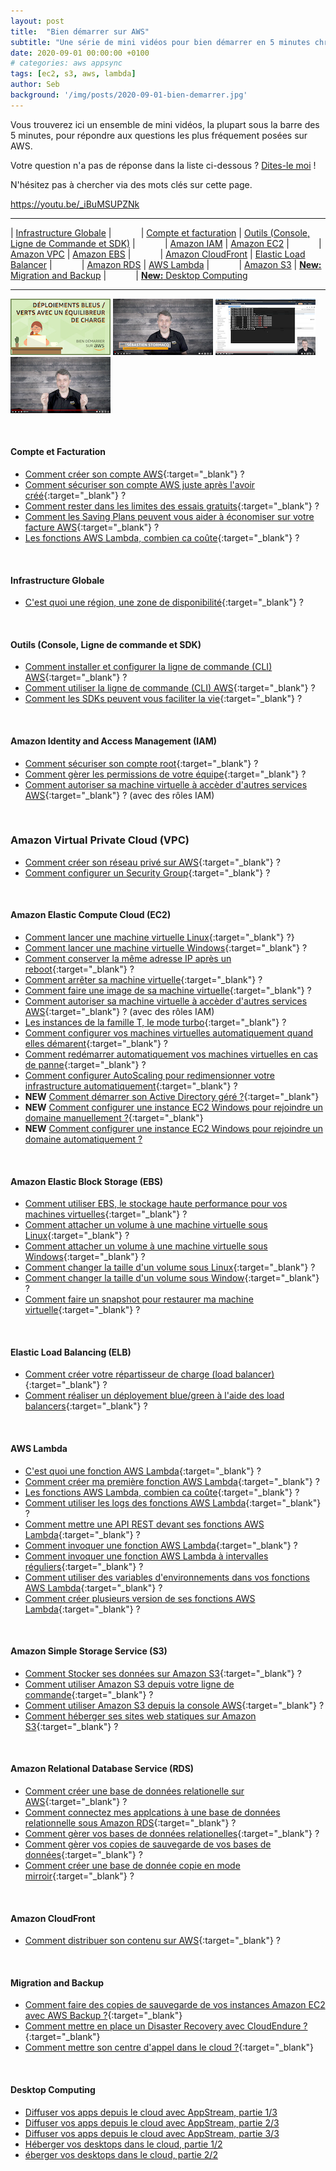 ```yaml
---
layout: post
title:  "Bien démarrer sur AWS"
subtitle: "Une série de mini vidéos pour bien démarrer en 5 minutes chrono"
date: 2020-09-01 00:00:00 +0100
# categories: aws appsync
tags: [ec2, s3, aws, lambda]
author: Seb
background: '/img/posts/2020-09-01-bien-demarrer.jpg'
---
```


Vous trouverez ici un ensemble de mini vidéos, la plupart sous la barre des 5 minutes, pour répondre aux questions les plus fréquement posées sur AWS.

Votre question n'a pas de réponse dans la liste ci-dessous ? [Dites-le moi](mailto:stormacq@amazon.com) !

N'hésitez pas à chercher via des mots clés sur cette page.

https://youtu.be/_iBuMSUPZNk

--- 

| [Infrastructure Globale](#infrastructure-globale) | &nbsp;&nbsp;&nbsp;&nbsp;&nbsp;&nbsp;&nbsp;&nbsp;&nbsp;&nbsp; | [Compte et facturation](#compte-et-facturation) 
| [Outils (Console, Ligne de Commande et SDK)](#outils-console-ligne-de-commande-et-sdk) | &nbsp;&nbsp;&nbsp;&nbsp;&nbsp;&nbsp;&nbsp;&nbsp;&nbsp;&nbsp; | [Amazon IAM](#amazon-identity-and-access-management-iam) 
| [Amazon EC2](#amazon-elastic-compute-cloud-ec2) | &nbsp;&nbsp;&nbsp;&nbsp;&nbsp;&nbsp;&nbsp;&nbsp;&nbsp;&nbsp; | [Amazon VPC](#amazon-virtual-private-cloud-vpc) 
| [Amazon EBS](#amazon-elastic-block-storage-ebs) | &nbsp;&nbsp;&nbsp;&nbsp;&nbsp;&nbsp;&nbsp;&nbsp;&nbsp;&nbsp; | [Amazon CloudFront](#amazon-cloudfront) 
| [Elastic Load Balancer](#elastic-load-balancing-elb) | &nbsp;&nbsp;&nbsp;&nbsp;&nbsp;&nbsp;&nbsp;&nbsp;&nbsp;&nbsp; |  [Amazon RDS](#amazon-relational-database-service-rds)
| [AWS Lambda](#aws-lambda) | &nbsp;&nbsp;&nbsp;&nbsp;&nbsp;&nbsp;&nbsp;&nbsp;&nbsp;&nbsp; | [Amazon S3](#amazon-simples-torage-service-s3) 
| [**New:** Migration and Backup](#migration-and-backup) | &nbsp;&nbsp;&nbsp;&nbsp;&nbsp;&nbsp;&nbsp;&nbsp;&nbsp;&nbsp; | [**New:** Desktop Computing](#desktop-computing) 

--- 

![video0](/img/posts/2020-09-03_video0.jpg)&nbsp;![video1](/img/posts/2020-09-03_video1.png)&nbsp;![video2](/img/posts/2020-09-03_video2.png)&nbsp;![video3](/img/posts/2020-09-03_video3.png)


<p/>
&nbsp;

#### Compte et Facturation 

- [Comment créer son compte AWS](https://www.youtube.com/watch?v=TjKu5iwr3x8&list=PLL_L4MF1Z7JW_-LW4ikJsgF2EIfpOp-IU&index=24){:target="_blank"} ?
- [Comment sécuriser son compte AWS juste après l'avoir créé](https://www.youtube.com/watch?v=Jk3bJODIVf8&list=PLL_L4MF1Z7JW_-LW4ikJsgF2EIfpOp-IU&index=25){:target="_blank"} ?
- [Comment rester dans les limites des essais gratuits](https://www.youtube.com/watch?v=qbxUI3TxFA4&list=PLL_L4MF1Z7JW_-LW4ikJsgF2EIfpOp-IU&index=26){:target="_blank"} ?
- [Comment les Saving Plans peuvent vous aider à économiser sur votre facture AWS](https://www.youtube.com/watch?v=MmZCFxoxdbc&list=PLL_L4MF1Z7JW_-LW4ikJsgF2EIfpOp-IU&index=27){:target="_blank"} ?
- [Les fonctions AWS Lambda, combien ca coûte](https://www.youtube.com/watch?v=k_pGl8OMKpE&list=PLL_L4MF1Z7JW_-LW4ikJsgF2EIfpOp-IU&index=32){:target="_blank"} ?


<p/>
&nbsp;

#### Infrastructure Globale 

- [C'est quoi une région, une zone de disponibilité](https://www.youtube.com/watch?v=RxWPIcuj6lQ&list=PLL_L4MF1Z7JW_-LW4ikJsgF2EIfpOp-IU){:target="_blank"} ?

<p/>
&nbsp;

#### Outils (Console, Ligne de commande et SDK) 

- [Comment installer et configurer la ligne de commande (CLI) AWS](https://www.youtube.com/watch?v=V63ZzExqQIw&list=PLL_L4MF1Z7JW_-LW4ikJsgF2EIfpOp-IU&index=3){:target="_blank"} ? 
- [Comment utiliser la ligne de commande (CLI) AWS](https://www.youtube.com/watch?v=c7BnfiMSB4Y&list=PLL_L4MF1Z7JW_-LW4ikJsgF2EIfpOp-IU&index=4){:target="_blank"}  ?
- [Comment les SDKs peuvent vous faciliter la vie](https://www.youtube.com/watch?v=q0zeFK2LWPY&list=PLL_L4MF1Z7JW_-LW4ikJsgF2EIfpOp-IU&index=5){:target="_blank"} ?

<p/>
&nbsp;

#### Amazon Identity and Access Management (IAM) 

- [Comment sécuriser son compte root](https://www.youtube.com/watch?v=29qidFrp0fs&list=PLL_L4MF1Z7JW_-LW4ikJsgF2EIfpOp-IU&index=10){:target="_blank"} ?
- [Comment gèrer les permissions de votre équipe](https://www.youtube.com/watch?v=ZMHlBza1l1A&list=PLL_L4MF1Z7JW_-LW4ikJsgF2EIfpOp-IU&index=11){:target="_blank"} ?
- [Comment autoriser sa machine virtuelle à accèder d'autres services AWS](https://www.youtube.com/watch?v=V_-rudjXAXI&list=PLL_L4MF1Z7JW_-LW4ikJsgF2EIfpOp-IU&index=29){:target="_blank"} ? (avec des rôles IAM)

<p/>
&nbsp;

### Amazon Virtual Private Cloud (VPC)

- [Comment créer son réseau privé sur AWS](https://www.youtube.com/watch?v=5ZrDBWP0Okw&list=PLL_L4MF1Z7JW_-LW4ikJsgF2EIfpOp-IU&index=23){:target="_blank"} ?
- [Comment configurer un Security Group](https://www.youtube.com/watch?v=QwhexkU2ya4&list=PLL_L4MF1Z7JW_-LW4ikJsgF2EIfpOp-IU&index=13){:target="_blank"} ?

<p/>
&nbsp;

#### Amazon Elastic Compute Cloud (EC2)

- [Comment lancer une machine virtuelle Linux](https://www.youtube.com/watch?v=ZbGDmznG0iw&list=PLL_L4MF1Z7JW_-LW4ikJsgF2EIfpOp-IU&index=22){:target="_blank"} ?}
- [Comment lancer une machine virtuelle Windows](https://www.youtube.com/watch?v=aARcLxcGJaU&list=PLL_L4MF1Z7JW_-LW4ikJsgF2EIfpOp-IU&index=21){:target="_blank"} ?
- [Comment conserver la même adresse IP après un reboot](https://www.youtube.com/watch?v=oSMEQlQDohM&list=PLL_L4MF1Z7JW_-LW4ikJsgF2EIfpOp-IU&index=12){:target="_blank"} ?
- [Comment arrêter sa machine virtuelle](https://www.youtube.com/watch?v=Vd6X4DlxghQ&list=PLL_L4MF1Z7JW_-LW4ikJsgF2EIfpOp-IU&index=20){:target="_blank"} ?
- [Comment faire une image de sa machine virtuelle](https://www.youtube.com/watch?v=xjZx37dsVRw&list=PLL_L4MF1Z7JW_-LW4ikJsgF2EIfpOp-IU&index=28){:target="_blank"} ?
- [Comment autoriser sa machine virtuelle à accèder d'autres services AWS](https://www.youtube.com/watch?v=V_-rudjXAXI&list=PLL_L4MF1Z7JW_-LW4ikJsgF2EIfpOp-IU&index=29){:target="_blank"} ? (avec des rôles IAM)
- [Les instances de la famille T, le mode turbo](https://www.youtube.com/watch?v=FYkjT20Cric&list=PLL_L4MF1Z7JW_-LW4ikJsgF2EIfpOp-IU&index=30){:target="_blank"} ?
- [Comment configurer vos machines virtuelles automatiquement quand elles démarent](https://www.youtube.com/watch?v=iivacbYmQ-0&list=PLL_L4MF1Z7JW_-LW4ikJsgF2EIfpOp-IU&index=40){:target="_blank"} ?
- [Comment redémarrer automatiquement vos machines virtuelles en cas de panne](https://www.youtube.com/watch?v=f7WMawmVz6k&list=PLL_L4MF1Z7JW_-LW4ikJsgF2EIfpOp-IU&index=41){:target="_blank"} ?
- [Comment configurer AutoScaling pour redimensionner votre infrastructure automatiquement](https://www.youtube.com/watch?v=NuYTRLt4dMA&list=PLL_L4MF1Z7JW_-LW4ikJsgF2EIfpOp-IU&index=42){:target="_blank"} ?
- **NEW** [Comment démarrer son Active Directory géré ?](https://www.youtube.com/watch?v=uBHkHKWE5jk&list=PLL_L4MF1Z7JW_-LW4ikJsgF2EIfpOp-IU&index=4){:target="_blank"}
- **NEW** [Comment configurer une instance EC2 Windows pour rejoindre un domaine manuellement ?](https://www.youtube.com/watch?v=YPN7nZeuzK0&list=PLL_L4MF1Z7JW_-LW4ikJsgF2EIfpOp-IU&index=2){:target="_blank"}
- **NEW** [Comment configurer une instance EC2 Windows pour rejoindre un domaine automatiquement ?
](https://www.youtube.com/watch?v=kPiMFHqF8bg&list=PLL_L4MF1Z7JW_-LW4ikJsgF2EIfpOp-IU&index=3)


<p/>
&nbsp;

#### Amazon Elastic Block Storage (EBS)

- [Comment utiliser EBS, le stockage haute performance pour vos machines virtuelles](https://www.youtube.com/watch?v=cNaiezlLdgU&list=PLL_L4MF1Z7JW_-LW4ikJsgF2EIfpOp-IU&index=14){:target="_blank"} ?
- [Comment attacher un volume à une machine virtuelle sous Linux](https://www.youtube.com/watch?v=xt4SZzRHA5w&list=PLL_L4MF1Z7JW_-LW4ikJsgF2EIfpOp-IU&index=15){:target="_blank"} ?
- [Comment attacher un volume à une machine virtuelle sous Windows](https://www.youtube.com/watch?v=TJgwJ0qB-Ss&list=PLL_L4MF1Z7JW_-LW4ikJsgF2EIfpOp-IU&index=16){:target="_blank"} ?
- [Comment changer la taille d'un volume sous Linux](https://www.youtube.com/watch?v=Dg-_8J48_Jc&list=PLL_L4MF1Z7JW_-LW4ikJsgF2EIfpOp-IU&index=17){:target="_blank"} ?
- [Comment changer la taille d'un volume sous Window](https://www.youtube.com/watch?v=nMDiEka4Jgg&list=PLL_L4MF1Z7JW_-LW4ikJsgF2EIfpOp-IU&index=18){:target="_blank"} ?
- [Comment faire un snapshot pour restaurer ma machine virtuelle](https://www.youtube.com/watch?v=3nRWtPDtW_c&list=PLL_L4MF1Z7JW_-LW4ikJsgF2EIfpOp-IU&index=19){:target="_blank"} ?

<p/>
&nbsp;

#### Elastic Load Balancing (ELB)

- [Comment créer votre répartisseur de charge (load balancer)](https://www.youtube.com/watch?v=66vwXpmK9NI&list=PLL_L4MF1Z7JW_-LW4ikJsgF2EIfpOp-IU&index=44){:target="_blank"} ?
- [Comment réaliser un déployement blue/green à l'aide des load balancers](https://www.youtube.com/watch?v=NxbDHn5ryc8&list=PLL_L4MF1Z7JW_-LW4ikJsgF2EIfpOp-IU&index=43){:target="_blank"} ?

<p/>
&nbsp;

#### AWS Lambda

- [C'est quoi une fonction AWS Lambda](https://www.youtube.com/watch?v=JEv8_tMdgNk&list=PLL_L4MF1Z7JW_-LW4ikJsgF2EIfpOp-IU&index=33){:target="_blank"} ?
- [Comment créer ma première fonction AWS Lambda](https://www.youtube.com/watch?v=xQ5Grs3KLJk&list=PLL_L4MF1Z7JW_-LW4ikJsgF2EIfpOp-IU&index=31){:target="_blank"} ?
- [Les fonctions AWS Lambda, combien ca coûte](https://www.youtube.com/watch?v=k_pGl8OMKpE&list=PLL_L4MF1Z7JW_-LW4ikJsgF2EIfpOp-IU&index=32){:target="_blank"} ?
- [Comment utiliser les logs des fonctions AWS Lambda](https://www.youtube.com/watch?v=It-B-X2NuUg&list=PLL_L4MF1Z7JW_-LW4ikJsgF2EIfpOp-IU&index=34){:target="_blank"} ?
- [Comment mettre une API REST devant ses fonctions AWS Lambda](https://www.youtube.com/watch?v=ykPVzUvcLk4&list=PLL_L4MF1Z7JW_-LW4ikJsgF2EIfpOp-IU&index=35){:target="_blank"} ?
- [Comment invoquer une fonction AWS Lambda](https://www.youtube.com/watch?v=Wopa3G5t96o&list=PLL_L4MF1Z7JW_-LW4ikJsgF2EIfpOp-IU&index=36){:target="_blank"} ?
- [Comment invoquer une fonction AWS Lambda à intervalles réguliers](https://www.youtube.com/watch?v=W6qE_U7nEs0&list=PLL_L4MF1Z7JW_-LW4ikJsgF2EIfpOp-IU&index=37){:target="_blank"} ?
- [Comment utiliser des variables d'environnements dans vos fonctions AWS Lambda](https://www.youtube.com/watch?v=T76BhyVtBUk&list=PLL_L4MF1Z7JW_-LW4ikJsgF2EIfpOp-IU&index=38){:target="_blank"} ?
- [Comment créer plusieurs version de ses fonctions AWS Lambda](https://www.youtube.com/watch?v=VpiDZ7lN8LI&list=PLL_L4MF1Z7JW_-LW4ikJsgF2EIfpOp-IU&index=39){:target="_blank"} ?

<p/>
&nbsp;

#### Amazon Simple Storage Service (S3)

- [Comment Stocker ses données sur Amazon S3](https://www.youtube.com/watch?v=4RI3pDKpx38&list=PLL_L4MF1Z7JW_-LW4ikJsgF2EIfpOp-IU&index=9){:target="_blank"} ?
- [Comment utiliser Amazon S3 depuis votre ligne de commande](https://www.youtube.com/watch?v=qBiJd-CpqI4&list=PLL_L4MF1Z7JW_-LW4ikJsgF2EIfpOp-IU&index=2){:target="_blank"} ?
- [Comment utiliser Amazon S3 depuis la console AWS](https://www.youtube.com/watch?v=y9DfZWGmqaY&list=PLL_L4MF1Z7JW_-LW4ikJsgF2EIfpOp-IU&index=8){:target="_blank"} ?
- [Comment héberger ses sites web statiques sur Amazon S3](https://www.youtube.com/watch?v=-UZH_B2o7YY&list=PLL_L4MF1Z7JW_-LW4ikJsgF2EIfpOp-IU&index=6){:target="_blank"} ?

<p/>
&nbsp;

#### Amazon Relational Database Service (RDS)

- [Comment créer une base de données relationelle sur AWS](https://www.youtube.com/watch?v=adB--KhJ95w&list=PLL_L4MF1Z7JW_-LW4ikJsgF2EIfpOp-IU&index=47){:target="_blank"} ?
- [Comment connectez mes applcations à une base de données relationnelle sous Amazon RDS](https://www.youtube.com/watch?v=48SW96Obb-M&list=PLL_L4MF1Z7JW_-LW4ikJsgF2EIfpOp-IU&index=49){:target="_blank"} ?
- [Comment gèrer vos bases de données relationelles](https://www.youtube.com/watch?v=LRBkGdKyH_4&list=PLL_L4MF1Z7JW_-LW4ikJsgF2EIfpOp-IU&index=48){:target="_blank"} ?
- [Comment gèrer vos copies de sauvegarde de vos bases de données](https://www.youtube.com/watch?v=ltfO923DYAA&list=PLL_L4MF1Z7JW_-LW4ikJsgF2EIfpOp-IU&index=46){:target="_blank"} ?
- [Comment créer une base de donnée copie en mode mirroir](https://www.youtube.com/watch?v=zdUvPD8Xu1o&list=PLL_L4MF1Z7JW_-LW4ikJsgF2EIfpOp-IU&index=45){:target="_blank"} ?

<p/>
&nbsp;

#### Amazon CloudFront

- [Comment distribuer son contenu sur AWS](https://www.youtube.com/watch?v=5AbIzH7Q3ZA&list=PLL_L4MF1Z7JW_-LW4ikJsgF2EIfpOp-IU&index=7){:target="_blank"} ?

<p/>
&nbsp;

#### Migration and Backup

- [Comment faire des copies de sauvegarde de vos instances Amazon EC2 avec AWS Backup ?](https://www.youtube.com/watch?v=axyMcPYUeVs&list=PLL_L4MF1Z7JW_-LW4ikJsgF2EIfpOp-IU&index=5){:target="_blank"}
- [Comment mettre en place un Disaster Recovery avec CloudEndure ?](https://www.youtube.com/watch?v=x5QIXpwgKCo&list=PLL_L4MF1Z7JW_-LW4ikJsgF2EIfpOp-IU&index=6){:target="_blank"}
- [Comment mettre son centre d'appel dans le cloud ?](https://www.youtube.com/watch?v=5dxq6i6wvnY&list=PLL_L4MF1Z7JW_-LW4ikJsgF2EIfpOp-IU&index=7){:target="_blank"}

<p/>
&nbsp;

#### Desktop Computing

- [Diffuser vos apps depuis le cloud avec AppStream, partie 1/3](https://www.youtube.com/watch?v=uP1aCH5euU8&list=PLL_L4MF1Z7JW_-LW4ikJsgF2EIfpOp-IU&index=10)
- [Diffuser vos apps depuis le cloud avec AppStream, partie 2/3](https://www.youtube.com/watch?v=3MvP1Gh8XCY&list=PLL_L4MF1Z7JW_-LW4ikJsgF2EIfpOp-IU&index=9)
- [Diffuser vos apps depuis le cloud avec AppStream, partie 3/3](https://www.youtube.com/watch?v=ySs40HH6x7I&list=PLL_L4MF1Z7JW_-LW4ikJsgF2EIfpOp-IU&index=8)
- [Héberger vos desktops dans le cloud, partie 1/2](https://www.youtube.com/watch?v=U_OC2Zbknac&list=PLL_L4MF1Z7JW_-LW4ikJsgF2EIfpOp-IU&index=12)
- [éberger vos desktops dans le cloud, partie 2/2](https://www.youtube.com/watch?v=5RR3v6SiHVE&list=PLL_L4MF1Z7JW_-LW4ikJsgF2EIfpOp-IU&index=11)
